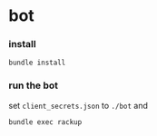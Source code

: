 # bot

### install

```
bundle install
```

### run the bot

set `client_secrets.json` to `./bot` and

```
bundle exec rackup
```
